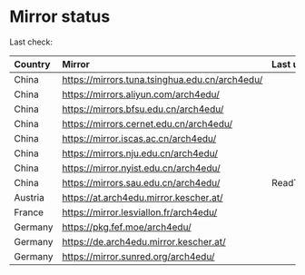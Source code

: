 <script src="./time.js"></script>
# Mirror status
Last check: <script type="text/javascript">localize(1715959202.7482812);</script>

|Country|Mirror|Last update|
|:------|:-----|:----------|
|China|https://mirrors.tuna.tsinghua.edu.cn/arch4edu/|<script type="text/javascript">localize(1715927622);</script>|
|China|https://mirrors.aliyun.com/arch4edu/|<script type="text/javascript">localize(1715927622);</script>|
|China|https://mirrors.bfsu.edu.cn/arch4edu/|<script type="text/javascript">localize(1715927622);</script>|
|China|https://mirrors.cernet.edu.cn/arch4edu/|<script type="text/javascript">localize(1715927622);</script>|
|China|https://mirror.iscas.ac.cn/arch4edu/|<script type="text/javascript">localize(1715927622);</script>|
|China|https://mirrors.nju.edu.cn/arch4edu/|<script type="text/javascript">localize(1715884286);</script>|
|China|https://mirror.nyist.edu.cn/arch4edu/|<script type="text/javascript">localize(1715927622);</script>|
|China|https://mirrors.sau.edu.cn/arch4edu/|ReadTimeout|
|Austria|https://at.arch4edu.mirror.kescher.at/|<script type="text/javascript">localize(1715927622);</script>|
|France|https://mirror.lesviallon.fr/arch4edu/|<script type="text/javascript">localize(1715927622);</script>|
|Germany|https://pkg.fef.moe/arch4edu/|<script type="text/javascript">localize(1715927622);</script>|
|Germany|https://de.arch4edu.mirror.kescher.at/|<script type="text/javascript">localize(1715927622);</script>|
|Germany|https://mirror.sunred.org/arch4edu/|<script type="text/javascript">localize(1715927622);</script>|

<script src="./tablefilter/tablefilter.js"></script>
<script src="./table.js"></script>